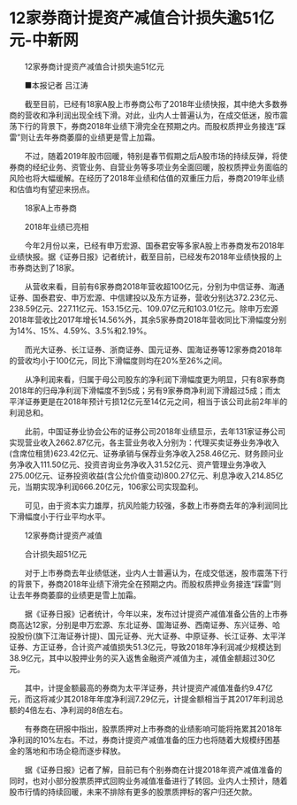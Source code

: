 # 12家券商计提资产减值合计损失逾51亿元-中新网

　　12家券商计提资产减值合计损失逾51亿元

　　■本报记者 吕江涛

　　截至目前，已经有18家A股上市券商公布了2018年业绩快报，其中绝大多数券商的营收和净利润出现全线下滑。对此，业内人士普遍认为，在成交低迷，股市震荡下行的背景下，券商2018年业绩下滑完全在预期之内。而股权质押业务接连“踩雷”则让去年券商萎靡的业绩更是雪上加霜。

　　不过，随着2019年股市回暖，特别是春节假期之后A股市场的持续反弹，将使券商的经纪业务、资管业务、自营业务等多项业务全面回暖，股权质押业务面临的风险也将大幅缓解。在经历了2018年业绩和估值的双重压力后，券商2019年业绩和估值均有望迎来拐点。

　　18家A上市券商

　　2018年业绩已亮相

　　今年2月份以来，已经有申万宏源、国泰君安等多家A股上市券商发布2018年业绩快报。据《证券日报》记者统计，截至目前，已经发布2018年业绩快报的上市券商达到了18家。

　　从营收来看，目前有6家券商2018年营收超100亿元，分别为中信证券、海通证券、国泰君安、申万宏源、中信建投以及东方证券，营收分别达372.23亿元、238.59亿元、227.11亿元、153.15亿元、109.07亿元和103.01亿元。除申万宏源2018年营收比2017年增长14.56%外，其余5家券商2018年营收同比下滑幅度分别为14%、15%、4.59%、3.5%和2.19%。

　　而光大证券、长江证券、浙商证券、国元证券、国海证券等12家券商2018年的营收均小于100亿元，同比下滑幅度则均在20%至26%之间。

　　从净利润来看，归属于母公司股东的净利润下滑幅度更为明显，只有8家券商2018年的归母净利润下滑幅度不到5成；另有9家券商净利润下滑超过5成；而太平洋证券更是在2018年预计亏损12亿元至14亿元之间，相当于该公司此前2年半的利润总和。

　　此前，中国证券业协会公布的证券公司2018年业绩显示，去年131家证券公司实现营业收入2662.87亿元，各主营业务收入分别为：代理买卖证券业务净收入(含席位租赁)623.42亿元、证券承销与保荐业务净收入258.46亿元、财务顾问业务净收入111.50亿元、投资咨询业务净收入31.52亿元、资产管理业务净收入275.00亿元、证券投资收益(含公允价值变动)800.27亿元、利息净收入214.85亿元，当期实现净利润666.20亿元，106家公司实现盈利。

　　可见，由于资本实力雄厚，抗风险能力较强，多数上市券商去年的净利润同比下滑幅度小于行业平均水平。

　　12家券商计提资产减值

　　合计损失超51亿元

　　对于上市券商去年业绩低迷，业内人士普遍认为，在成交低迷，股市震荡下行的背景下，券商2018年业绩下滑完全在预期之内。而股权质押业务接连“踩雷”则让去年券商萎靡的业绩更是雪上加霜。

　　据《证券日报》记者统计，今年以来，发布过计提资产减值准备公告的上市券商高达12家，分别是申万宏源、东北证券、国海证券、西南证券、东兴证券、哈投股份(旗下江海证券计提)、国元证券、光大证券、中原证券、长江证券、太平洋证券、方正证券，合计资产减值损失51.3亿元，导致2018年净利润减少规模达到38.9亿元，其中以股押业务的买入返售金融资产减值为主，减值金额超过30亿元。

　　其中，计提金额最高的券商为太平洋证券，共计提资产减值准备约9.47亿元，而这将减少其2018年年度净利润7.29亿元，计提金额相当于其2017年利润总额的4倍左右、净利润的8倍左右。

　　有券商在研报中指出，股票质押对上市券商的业绩影响可能将拖累其2018年净利润的10%左右。不过，券商计提资产减值准备的压力也将随着大规模纾困基金的落地和市场企稳而逐步释放。

　　据《证券日报》记者了解，目前已有个别券商在计提2018年资产减值准备的同时，也对小部分股票质押式回购业务减值准备进行了转回。业内人士预计，随着股市行情的持续回暖，未来不排除有更多的股票质押标的客户归还欠款。
